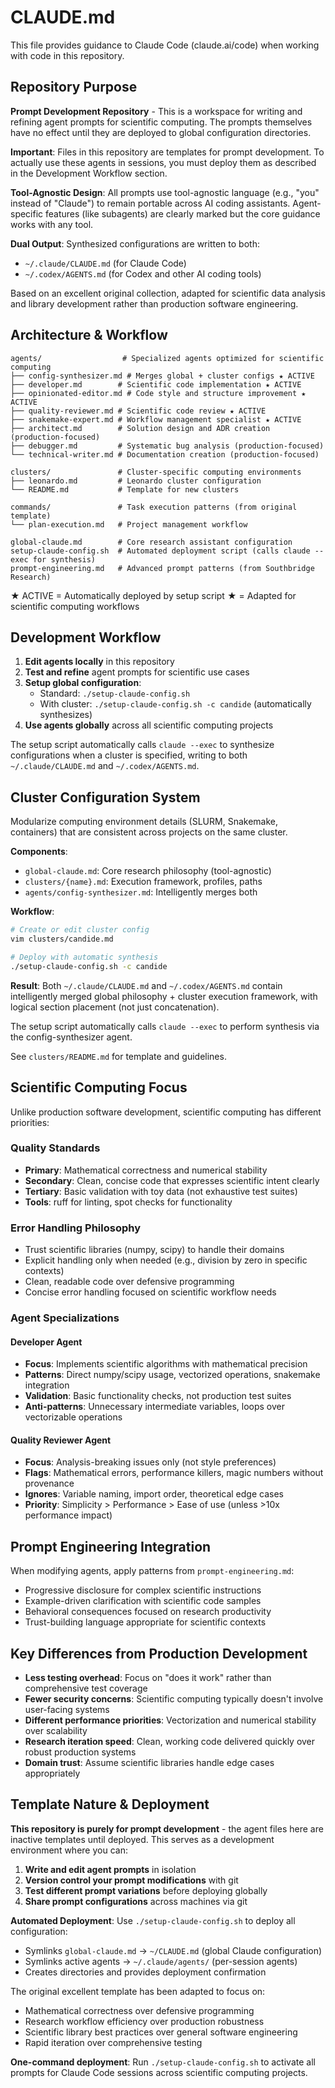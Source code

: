 # CLAUDE.md

This file provides guidance to Claude Code (claude.ai/code) when working with code in this repository.

## Repository Purpose
**Prompt Development Repository** - This is a workspace for writing and refining agent prompts for scientific computing. The prompts themselves have no effect until they are deployed to global configuration directories.

**Important**: Files in this repository are templates for prompt development. To actually use these agents in sessions, you must deploy them as described in the Development Workflow section.

**Tool-Agnostic Design**: All prompts use tool-agnostic language (e.g., "you" instead of "Claude") to remain portable across AI coding assistants. Agent-specific features (like subagents) are clearly marked but the core guidance works with any tool.

**Dual Output**: Synthesized configurations are written to both:
- `~/.claude/CLAUDE.md` (for Claude Code)
- `~/.codex/AGENTS.md` (for Codex and other AI coding tools)

Based on an excellent original collection, adapted for scientific data analysis and library development rather than production software engineering.

## Architecture & Workflow
```
agents/                  # Specialized agents optimized for scientific computing
├── config-synthesizer.md # Merges global + cluster configs ★ ACTIVE
├── developer.md        # Scientific code implementation ★ ACTIVE
├── opinionated-editor.md # Code style and structure improvement ★ ACTIVE
├── quality-reviewer.md # Scientific code review ★ ACTIVE
├── snakemake-expert.md # Workflow management specialist ★ ACTIVE
├── architect.md        # Solution design and ADR creation (production-focused)
├── debugger.md         # Systematic bug analysis (production-focused)
└── technical-writer.md # Documentation creation (production-focused)

clusters/               # Cluster-specific computing environments
├── leonardo.md         # Leonardo cluster configuration
└── README.md           # Template for new clusters

commands/               # Task execution patterns (from original template)
└── plan-execution.md   # Project management workflow

global-claude.md        # Core research assistant configuration
setup-claude-config.sh  # Automated deployment script (calls claude --exec for synthesis)
prompt-engineering.md   # Advanced prompt patterns (from Southbridge Research)
```

★ ACTIVE = Automatically deployed by setup script
★ = Adapted for scientific computing workflows

## Development Workflow
1. **Edit agents locally** in this repository
2. **Test and refine** agent prompts for scientific use cases
3. **Setup global configuration**:
   - Standard: `./setup-claude-config.sh`
   - With cluster: `./setup-claude-config.sh -c candide` (automatically synthesizes)
4. **Use agents globally** across all scientific computing projects

The setup script automatically calls `claude --exec` to synthesize configurations when a cluster is specified, writing to both `~/.claude/CLAUDE.md` and `~/.codex/AGENTS.md`.

## Cluster Configuration System

Modularize computing environment details (SLURM, Snakemake, containers) that are consistent across projects on the same cluster.

**Components**:
- `global-claude.md`: Core research philosophy (tool-agnostic)
- `clusters/{name}.md`: Execution framework, profiles, paths
- `agents/config-synthesizer.md`: Intelligently merges both

**Workflow**:
```bash
# Create or edit cluster config
vim clusters/candide.md

# Deploy with automatic synthesis
./setup-claude-config.sh -c candide
```

**Result**: Both `~/.claude/CLAUDE.md` and `~/.codex/AGENTS.md` contain intelligently merged global philosophy + cluster execution framework, with logical section placement (not just concatenation).

The setup script automatically calls `claude --exec` to perform synthesis via the config-synthesizer agent.

See `clusters/README.md` for template and guidelines.

## Scientific Computing Focus
Unlike production software development, scientific computing has different priorities:

### Quality Standards
- **Primary**: Mathematical correctness and numerical stability
- **Secondary**: Clean, concise code that expresses scientific intent clearly
- **Tertiary**: Basic validation with toy data (not exhaustive test suites)
- **Tools**: ruff for linting, spot checks for functionality

### Error Handling Philosophy
- Trust scientific libraries (numpy, scipy) to handle their domains
- Explicit handling only when needed (e.g., division by zero in specific contexts)
- Clean, readable code over defensive programming
- Concise error handling focused on scientific workflow needs

### Agent Specializations

#### Developer Agent
- **Focus**: Implements scientific algorithms with mathematical precision
- **Patterns**: Direct numpy/scipy usage, vectorized operations, snakemake integration
- **Validation**: Basic functionality checks, not production test suites
- **Anti-patterns**: Unnecessary intermediate variables, loops over vectorizable operations

#### Quality Reviewer Agent  
- **Focus**: Analysis-breaking issues only (not style preferences)
- **Flags**: Mathematical errors, performance killers, magic numbers without provenance
- **Ignores**: Variable naming, import order, theoretical edge cases
- **Priority**: Simplicity > Performance > Ease of use (unless >10x performance impact)

## Prompt Engineering Integration
When modifying agents, apply patterns from `prompt-engineering.md`:
- Progressive disclosure for complex scientific instructions
- Example-driven clarification with scientific code samples
- Behavioral consequences focused on research productivity
- Trust-building language appropriate for scientific contexts

## Key Differences from Production Development
- **Less testing overhead**: Focus on "does it work" rather than comprehensive test coverage
- **Fewer security concerns**: Scientific computing typically doesn't involve user-facing systems
- **Different performance priorities**: Vectorization and numerical stability over scalability
- **Research iteration speed**: Clean, working code delivered quickly over robust production systems
- **Domain trust**: Assume scientific libraries handle edge cases appropriately

## Template Nature & Deployment
**This repository is purely for prompt development** - the agent files here are inactive templates until deployed. This serves as a development environment where you can:

1. **Write and edit agent prompts** in isolation
2. **Version control your prompt modifications** with git
3. **Test different prompt variations** before deploying globally
4. **Share prompt configurations** across machines via git

**Automated Deployment**: Use `./setup-claude-config.sh` to deploy all configuration:
- Symlinks `global-claude.md` → `~/CLAUDE.md` (global Claude configuration)
- Symlinks active agents → `~/.claude/agents/` (per-session agents)
- Creates directories and provides deployment confirmation

The original excellent template has been adapted to focus on:
- Mathematical correctness over defensive programming  
- Research workflow efficiency over production robustness
- Scientific library best practices over general software engineering
- Rapid iteration over comprehensive testing

**One-command deployment**: Run `./setup-claude-config.sh` to activate all prompts for Claude Code sessions across scientific computing projects.